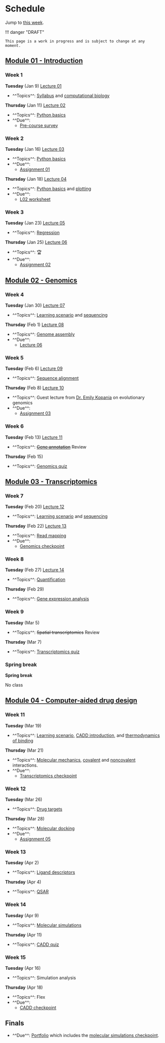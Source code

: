 # Schedule

Jump to [this week](#week-11).

!!! danger "DRAFT"

    This page is a work in progress and is subject to change at any moment.

## [Module 01 - Introduction][module 01]

### Week 1

**Tuesday** (Jan 9) [Lecture 01](../../lectures/01/)

-   ^^Topics^^: [Syllabus](/syllabus) and [computational biology](/modules/intro/comp-bio)

**Thursday** (Jan 11) [Lecture 02](../../lectures/02/)

-   ^^Topics^^: [Python basics](/modules/intro/python-basics)
-   ^^Due^^:
    -   [Pre-course survey][pre-course-survey]

### Week 2

**Tuesday** (Jan 16) [Lecture 03](../../lectures/03/)

-   ^^Topics^^: [Python basics](/modules/intro/python-basics)
-   ^^Due^^:
    -   [Assignment 01](/assessments/assignments/01/)

**Thursday** (Jan 18) [Lecture 04](../../lectures/04/)

-   ^^Topics^^: [Python basics](/modules/intro/python-basics) and [plotting](/modules/intro/plotting)
-   ^^Due^^:
    -   [L02 worksheet](/lectures/02/l02_bacteria_pop/)

### Week 3

**Tuesday** (Jan 23) [Lecture 05](../../lectures/05/)

-   ^^Topics^^: [Regression](/modules/intro/regression)

**Thursday** (Jan 25) [Lecture 06](../../lectures/06/)

-   ^^Topics^^: 🏆
-   ^^Due^^:
    -   [Assignment 02](/assessments/assignments/02/)

## [Module 02 - Genomics][module 02]

### Week 4

**Tuesday** (Jan 30) [Lecture 07](../../lectures/07/)

-   ^^Topics^^: [Learning scenario](/modules/genomics/learning-scenario) and [sequencing](https://omics.crumblearn.org/sequencing/dna/)

**Thursday** (Feb 1)  [Lecture 08](../../lectures/08/)

-   ^^Topics^^: [Genome assembly](https://omics.crumblearn.org/genomics/assembly/)
-   ^^Due^^:
    -   [Lecture 06](/biosc1540/lectures/06/)

### Week 5

**Tuesday** (Feb 6) [Lecture 09](../../lectures/09/)

-   ^^Topics^^: [Sequence alignment](https://omics.crumblearn.org/alignment/)

**Thursday** (Feb 8) [Lecture 10](../../lectures/10/)

-   ^^Topics^^: Guest lecture from [Dr. Emily Kopania](https://ekopania.github.io/) on evolutionary genomics
-   ^^Due^^:
    -   [Assignment 03](/assessments/assignments/03/)

### Week 6

**Tuesday** (Feb 13) [Lecture 11](../../lectures/11/)

-   ^^Topics^^: ~~[Gene annotation](https://omics.crumblearn.org/genomics/annotation/)~~ Review

**Thursday** (Feb 15)

-   ^^Topics^^: [Genomics quiz](/assessments/quizzes/genomics/)

## [Module 03 - Transcriptomics][module 03]

### Week 7

**Tuesday** (Feb 20) [Lecture 12](../../lectures/12/)

-   ^^Topics^^: [Learning scenario](/modules/transcriptomics/learning-scenario) and [sequencing](https://omics.crumblearn.org/sequencing/rna/)

**Thursday** (Feb 22) [Lecture 13](../../lectures/13/)

-   ^^Topics^^: [Read mapping](https://omics.crumblearn.org/transcriptomics/mapping/)
-   ^^Due^^:
    -   [Genomics checkpoint](/assessments/checkpoints/genomics)

### Week 8

**Tuesday** (Feb 27)  [Lecture 14](../../lectures/14/)

-   ^^Topics^^: [Quantification](https://omics.crumblearn.org/transcriptomics/rna-quant/)

**Thursday** (Feb 29)

-   ^^Topics^^: [Gene expression analysis](https://omics.crumblearn.org/transcriptomics/ge/)

### Week 9

**Tuesday** (Mar 5)

-   ^^Topics^^: ~~Spatial transcriptomics~~ Review

**Thursday** (Mar 7)

-   ^^Topics^^: [Transcriptomics quiz](/assessments/quizzes/transcriptomics/)

### Spring break

**Spring break**

No class

## [Module 04 - Computer-aided drug design][module 04]

### Week 11

**Tuesday** (Mar 19)

-   ^^Topics^^: [Learning scenario](/modules/cadd/learning-scenario), [CADD introduction](https://cadd.crumblearn.org/intro/), and [thermodynamics of binding](http://127.0.0.1:3000/binding/thermo/)

**Thursday** (Mar 21)

-   ^^Topics^^: [Molecular mechanics](https://cadd.crumblearn.org/binding/mm/), [covalent](https://cadd.crumblearn.org/binding/covalent/) and [noncovalent](https://cadd.crumblearn.org/binding/noncovalent/) interactions.
-   ^^Due^^:
    -   [Transcriptomics checkpoint](/assessments/checkpoints/transcriptomics/)

### Week 12

**Tuesday** (Mar 26)

-   ^^Topics^^: [Drug targets](https://cadd.crumblearn.org/sbdd/targets/)

**Thursday** (Mar 28)

-   ^^Topics^^: [Molecular docking](https://cadd.crumblearn.org/sbdd/docking/)
-   ^^Due^^:
    -   [Assignment 05](/assessments/assignments/05/)

### Week 13

**Tuesday** (Apr 2)

-   ^^Topics^^: [Ligand descriptors](https://cadd.crumblearn.org/lbdd/descriptors/)

**Thursday** (Apr 4)

-   ^^Topics^^: [QSAR](https://cadd.crumblearn.org/lbdd/qsar/)

### Week 14

**Tuesday** (Apr 9)

-   ^^Topics^^: [Molecular simulations](https://cadd.crumblearn.org/sbdd/sims/)

**Thursday** (Apr 11)

-   ^^Topics^^: [CADD quiz](/assessments/quizzes/cadd/)

### Week 15

**Tuesday** (Apr 16)

-   ^^Topics^^: Simulation analysis

**Thursday** (Apr 18)

-   ^^Topics^^: Flex
-   ^^Due^^:
    -   [CADD checkpoint](/assessments/checkpoints/cadd/)

## Finals

-   ^^Due^^: [Portfolio](/assessments/portfolio/) which includes the [molecular simulations checkpoint](/assessments/checkpoints/simulations/).

<!-- LINKS -->

[module 01]: /modules/intro
[module 02]: /modules/genomics
[module 03]: /modules/transcriptomics
[module 04]: /modules/cadd
[module 05]: /modules/simulations
[pre-course-survey]: https://teachingsurvey.pitt.edu/pittbpi/GenerateTaskLink.aspx?projectid=dccc4f35-39e1-40ab-98c6-f240551b9383&taskid=225SVM&tasktype=SVM&groupid=cfb49821-1863-45c6-bbed-5bf12392eaa2&subjectid=AgAAAI4x1b1ZpSmCg9GO7+UzeKr3nx27RTY2A5TzxGcH6AxuCkekDY2s4vL+cYzNISIXzzsgP6XpFONx8XPimy5+GVo=&conditionid=&blueuserid=AgAAAPf6iEgusDpry5WXt/eOkHqepaQwc7KHc9yb3VA1jrdfanoXnCjaQjHQi73F/86bw+ooJtvUiUWUoOF/cHTT6pVzhWYDPOwp4BkXg+YBwZVF&authenticationtype=2&versionlanguage=en-US
